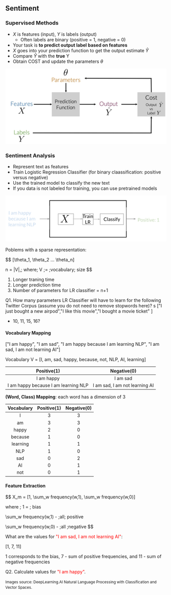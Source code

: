 ## Sentiment

### Supervised Methods

- $X$ is features (input), $Y$ is labels (output)
    - Often labels are binary (positive = 1, negative = 0)
- Your task is **to predict output label based on features**
- $X$ goes into your prediction function to get the output estimate $\hat{Y}$
- Compare $\hat{Y}$ with the **true** Y
- Obtain COST and update the parameters $\theta$

![](_static/sentiment1.png)

### Sentiment Analysis
 
 
- Represent text as features
- Train Logistic Regression Classifier (for binary claassification: positive versus negative)
- Use the trained model to classify the new text
- If you data is not labeled for training, you can use pretrained models

![](_static/sentiment2.png) 
 

Poblems with a sparse representation:

$$
[\theta_1, \theta_2 ... \theta_n]

n = |V|,\; where\; V \;= \;vocabulary\; size
$$

1. Longer traning time
2. Longer prediction time
3. Number of parameters for LR classifier = n+1

Q1. How many parameters LR Classifier will have to learn for the following Twitter Corpus (assume you do not need to remove stopwords here)?
s
["I just bought a new airpod","I like this movie","I bought a movie ticket" ]

- 10, 11, 15, 16?

#### Vocabulary Mapping

["I am happy", "I am sad", "I am happy because I am learning NLP", "I am sad, I am not learning AI"]

Vocabulary V = [I, am, sad, happy, because, not, NLP, AI, learning]

| Positive(1)   |     Negative(0)      |
|:----------:|:-------------:|
| I am happy |  I am sad |
| I am happy because I am learning NLP |  I am sad, I am not learning AI |

**(Word, Class) Mapping**: each word has a dimension of 3

| Vocabulary   |     Positive(1)      | Negative(0) |
|:----------:|:-------------:|:-------------:|
| I | 3 | 3|
| am | 3  | 3|
| happy | 2 | 0 |
| because | 1  | 0|
| learning | 1 | 1|
| NLP | 1  | 0|
| sad | 0 | 2 | 
| AI | 0  | 1 |
| not | 0 | 1 |


#### Feature Extraction

$$
X_m = [1, \sum_w frequency(w,1), \sum_w frequency(w,0)]

where \; 1 = \; bias

\sum_w frequency(w,1) - \;all\; positive

\sum_w frequency(w,0) - \;all \;negative
$$

What are the values for <span style="color:red;">"I am sad, I am not learning AI"</span>:

[1, 7, 11]

1 corresponds to the bias, 7 - sum of positive frequencies, and 11 - sum of  negative frequencies


Q2. Calculate values for <span style="color:red;">"I am happy"</span>.

<small> Images source: DeepLearning.AI Natural Language Processing with Classification and Vector Spaces. </small>